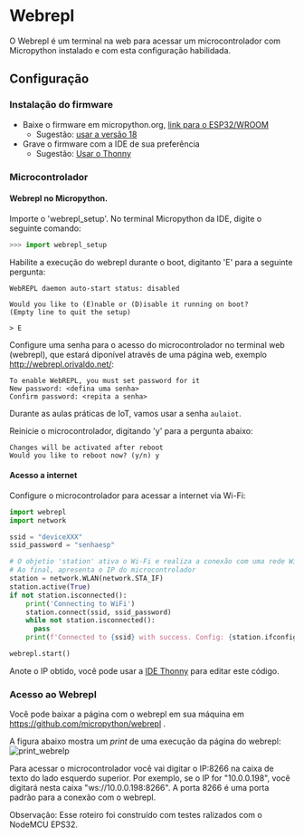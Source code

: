 # Webrepl

O Webrepl é um terminal na web para acessar um microcontrolador com Micropython instalado e com esta configuração habilidada.

## Configuração

### Instalação do firmware

- Baixe o firmware em micropython.org, [link para o ESP32/WROOM](micropython.org)
  - Sugestão: [usar a versão 18](https://micropython.org/resources/firmware/esp32-20220117-v1.18.bin)
- Grave o firmware com a IDE de sua preferência
  - Sugestão: [Usar o Thonny](https://thonny.org/)

### Microcontrolador

#### Webrepl no Micropython.

Importe o 'webrepl_setup'. No terminal Micropython da IDE, digite o seguinte comando:

```python
>>> import webrepl_setup
```

Habilite a execução do webrepl durante o boot, digitanto 'E' para a seguinte pergunta:

```
WebREPL daemon auto-start status: disabled

Would you like to (E)nable or (D)isable it running on boot?
(Empty line to quit the setup)

> E
```

Configure uma senha para o acesso do microcontrolador no terminal web (webrepl), que estará diponível através de uma página web, exemplo http://webrepl.orivaldo.net/:

```
To enable WebREPL, you must set password for it
New password: <defina uma senha>
Confirm password: <repita a senha>
```

Durante as aulas práticas de IoT, vamos usar a senha `aulaiot`.

Reinicie o microcontrolador, digitando 'y' para a pergunta abaixo:

```
Changes will be activated after reboot
Would you like to reboot now? (y/n) y
```

#### Acesso a internet

Configure o microcontrolador para acessar a internet via Wi-Fi:

```python
import webrepl
import network

ssid = "deviceXXX"
ssid_password = "senhaesp"

# O objetio 'station' ativa o Wi-Fi e realiza a conexão com uma rede Wi-Fi desejada
# Ao final, apresenta o IP do microcontrolador
station = network.WLAN(network.STA_IF)
station.active(True)
if not station.isconnected():
    print('Connecting to WiFi')
    station.connect(ssid, ssid_password)
    while not station.isconnected():
      pass
    print(f'Connected to {ssid} with success. Config: {station.ifconfig()}')

webrepl.start()
```

Anote o IP obtido, você pode usar a [IDE Thonny](https://youtu.be/nA7pf668__U) para editar este código.

### Acesso ao Webrepl

Você pode baixar a página com o webrepl em sua máquina em https://github.com/micropython/webrepl .

A figura abaixo mostra um _print_ de uma execução da página do webrepl:
![print_webrelp](https://github.com/ect-info/IoT/assets/19957124/c4e79f9d-1287-4588-9b15-0bfe7b5da714)

Para acessar o microcontrolador você vai digitar o IP:8266 na caixa de texto do lado esquerdo superior. Por exemplo, se o IP for "10.0.0.198", você digitará nesta caixa "ws://10.0.0.198:8266". A porta 8266 é uma porta padrão para a conexão com o webrepl.

Observação: Esse roteiro foi construído com testes ralizados com o NodeMCU EPS32.
